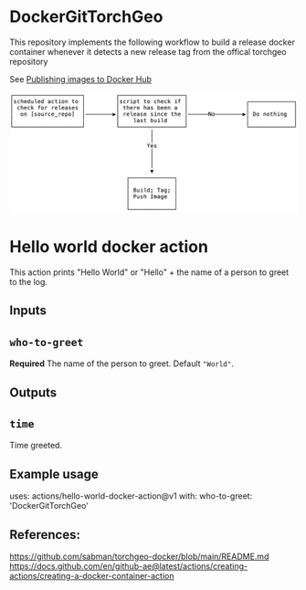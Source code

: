 # DockerGitTorchGeo

This repository implements the following workflow to build a release docker container whenever it detects a new release tag from the offical torchgeo repository

See [Publishing images to Docker Hub](https://docs.github.com/en/actions/publishing-packages/publishing-docker-images#publishing-images-to-docker-hub)

![](build-workflow.png)
# Hello world docker action

This action prints "Hello World" or "Hello" + the name of a person to greet to the log.

## Inputs

## `who-to-greet`

**Required** The name of the person to greet. Default `"World"`.

## Outputs

## `time`

Time greeted.

## Example usage

uses: actions/hello-world-docker-action@v1
with:
  who-to-greet: 'DockerGitTorchGeo'
  
## References:

https://github.com/sabman/torchgeo-docker/blob/main/README.md
https://docs.github.com/en/github-ae@latest/actions/creating-actions/creating-a-docker-container-action
